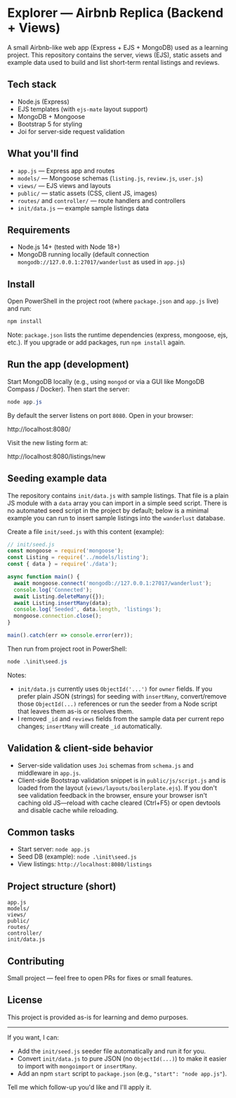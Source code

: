 # Explorer — Airbnb Replica (Backend + Views)

A small Airbnb-like web app (Express + EJS + MongoDB) used as a learning project. This repository contains the server, views (EJS), static assets and example data used to build and list short-term rental listings and reviews.

## Tech stack

- Node.js (Express)
- EJS templates (with `ejs-mate` layout support)
- MongoDB + Mongoose
- Bootstrap 5 for styling
- Joi for server-side request validation

## What you'll find

- `app.js` — Express app and routes
- `models/` — Mongoose schemas (`listing.js`, `review.js`, `user.js`)
- `views/` — EJS views and layouts
- `public/` — static assets (CSS, client JS, images)
- `routes/` and `controller/` — route handlers and controllers
- `init/data.js` — example sample listings data

## Requirements

- Node.js 14+ (tested with Node 18+)
- MongoDB running locally (default connection `mongodb://127.0.0.1:27017/wanderlust` as used in `app.js`)

## Install

Open PowerShell in the project root (where `package.json` and `app.js` live) and run:

```powershell
npm install
```

Note: `package.json` lists the runtime dependencies (express, mongoose, ejs, etc.). If you upgrade or add packages, run `npm install` again.

## Run the app (development)

Start MongoDB locally (e.g., using `mongod` or via a GUI like MongoDB Compass / Docker). Then start the server:

```powershell
node app.js
```

By default the server listens on port `8080`. Open in your browser:

http://localhost:8080/

Visit the new listing form at:

http://localhost:8080/listings/new

## Seeding example data

The repository contains `init/data.js` with sample listings. That file is a plain JS module with a `data` array you can import in a simple seed script. There is no automated seed script in the project by default; below is a minimal example you can run to insert sample listings into the `wanderlust` database.

Create a file `init/seed.js` with this content (example):

```js
// init/seed.js
const mongoose = require('mongoose');
const Listing = require('../models/listing');
const { data } = require('./data');

async function main() {
  await mongoose.connect('mongodb://127.0.0.1:27017/wanderlust');
  console.log('Connected');
  await Listing.deleteMany({});
  await Listing.insertMany(data);
  console.log('Seeded', data.length, 'listings');
  mongoose.connection.close();
}

main().catch(err => console.error(err));
```

Then run from project root in PowerShell:

```powershell
node .\init\seed.js
```

Notes:
- `init/data.js` currently uses `ObjectId('...')` for `owner` fields. If you prefer plain JSON (strings) for seeding with `insertMany`, convert/remove those `ObjectId(...)` references or run the seeder from a Node script that leaves them as-is or resolves them.
- I removed `_id` and `reviews` fields from the sample data per current repo changes; `insertMany` will create `_id` automatically.

## Validation & client-side behavior

- Server-side validation uses `Joi` schemas from `schema.js` and middleware in `app.js`.
- Client-side Bootstrap validation snippet is in `public/js/script.js` and is loaded from the layout (`views/layouts/boilerplate.ejs`). If you don't see validation feedback in the browser, ensure your browser isn't caching old JS—reload with cache cleared (Ctrl+F5) or open devtools and disable cache while reloading.

## Common tasks

- Start server: `node app.js`
- Seed DB (example): `node .\init\seed.js`
- View listings: `http://localhost:8080/listings`

## Project structure (short)

```
app.js
models/
views/
public/
routes/
controller/
init/data.js
```

## Contributing

Small project — feel free to open PRs for fixes or small features.

## License

This project is provided as-is for learning and demo purposes.

---

If you want, I can:
- Add the `init/seed.js` seeder file automatically and run it for you.
- Convert `init/data.js` to pure JSON (no `ObjectId(...)`) to make it easier to import with `mongoimport` or `insertMany`.
- Add an npm `start` script to `package.json` (e.g., `"start": "node app.js"`).

Tell me which follow-up you'd like and I'll apply it.